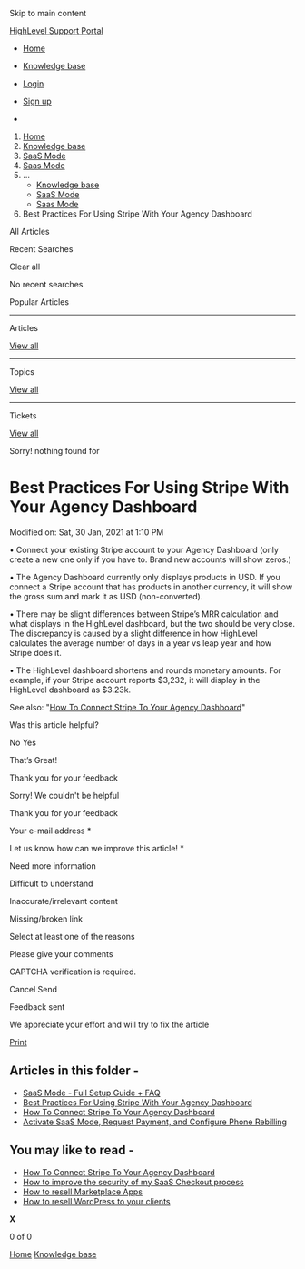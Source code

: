 Skip to main content

[ HighLevel Support Portal ](https://help.gohighlevel.com)

  * [ Home ](/support/home)
  * [ Knowledge base ](/support/solutions)

  * [Login](/support/login)
  * [Sign up](/support/signup)
  * 

  1. [Home](/support/home)
  2. [Knowledge base](/support/solutions)
  3. [SaaS Mode](/support/solutions/48000453216)
  4. [Saas Mode](/support/solutions/folders/48000676654)
  5. ... 
     * [Knowledge base](/support/solutions)
     * [SaaS Mode](/support/solutions/48000453216)
     * [Saas Mode](/support/solutions/folders/48000676654)
  6. Best Practices For Using Stripe With Your Agency Dashboard

All  Articles 

Recent Searches

Clear all

No recent searches

Popular Articles

* * *

Articles

[View all](/support/search/solutions)

* * *

Topics

[View all](/support/search/topics)

* * *

Tickets

[View all](/support/search/tickets)

Sorry! nothing found for   

# Best Practices For Using Stripe With Your Agency Dashboard

Modified on: Sat, 30 Jan, 2021 at 1:10 PM

• Connect your existing Stripe account to your Agency Dashboard (only create a new one only if you have to. Brand new accounts will show zeros.)

• The Agency Dashboard currently only displays products in USD. If you connect a Stripe account that has products in another currency, it will show the gross sum and mark it as USD (non-converted).

• There may be slight differences between Stripe’s MRR calculation and what displays in the HighLevel dashboard, but the two should be very close. The discrepancy is caused by a slight difference in how HighLevel calculates the average number of days in a year vs leap year and how Stripe does it.

• The HighLevel dashboard shortens and rounds monetary amounts. For example, if your Stripe account reports $3,232, it will display in the HighLevel dashboard as $3.23k.

See also: "[How To Connect Stripe To Your Agency Dashboard](https://gohighlevelassist.freshdesk.com/a/solutions/articles/48001171910)"

Was this article helpful?

No  Yes 

That’s Great!

Thank you for your feedback

Sorry! We couldn't be helpful

Thank you for your feedback

Your e-mail address *

Let us know how can we improve this article! *

Need more information 

Difficult to understand 

Inaccurate/irrelevant content 

Missing/broken link 

Select at least one of the reasons 

Please give your comments 

CAPTCHA verification is required. 

Cancel  Send 

Feedback sent

We appreciate your effort and will try to fix the article

[Print](javascript:print\(\))

## Articles in this folder -

  * [SaaS Mode - Full Setup Guide + FAQ](/support/solutions/articles/48001184920-saas-mode-full-setup-guide-faq)
  * [Best Practices For Using Stripe With Your Agency Dashboard](/support/solutions/articles/48001171909-best-practices-for-using-stripe-with-your-agency-dashboard)
  * [How To Connect Stripe To Your Agency Dashboard](/support/solutions/articles/48001171910-how-to-connect-stripe-to-your-agency-dashboard)
  * [Activate SaaS Mode, Request Payment, and Configure Phone Rebilling](/support/solutions/articles/48001177740-activate-saas-mode-request-payment-and-configure-phone-rebilling)

## You may like to read -

  * [How To Connect Stripe To Your Agency Dashboard](/support/solutions/articles/48001171910-how-to-connect-stripe-to-your-agency-dashboard)
  * [How to improve the security of my SaaS Checkout process](/support/solutions/articles/155000001180-how-to-improve-the-security-of-my-saas-checkout-process)
  * [How to resell Marketplace Apps](/support/solutions/articles/155000001220-how-to-resell-marketplace-apps)
  * [How to resell WordPress to your clients](/support/solutions/articles/48001199647-how-to-resell-wordpress-to-your-clients)

**X**

0 of 0 []()

[Home](/support/home) [Knowledge base](/support/solutions)
